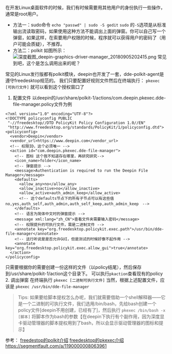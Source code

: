 在开发Linux桌面软件的时候，我们有时候需要用其他用户的身份执行一些操作，通常是root用户。
- 方法一：sudo命令
```echo "passwd" | sudo -S gedit```
```sudo``` 的```-S```选项是从标准输出流读取密码，如果使用这种方法不能调出上面的弹窗。你可以自己写一个弹窗，如果这样，在索要用户权限的时候，程序就可以获得用户的密码了（用户可能会质疑），不推荐。
- 方法二：polkit
如图所示：
![深度截图_deepin-graphics-driver-manager_20180905202415.png](https://upload-images.jianshu.io/upload_images/6434906-1abedfd0b8712af1.png?imageMogr2/auto-orient/strip%7CimageView2/2/w/1240)
常见到吧，这个是怎么调用出来的呢？

常见的Linux发行版都有polkit模块，deepin也开发了一套，dde-polkit-agent是遵守freedesktop规范的。
我们只要配置好规则文件然后在终端执行：
```pkexec [可执行文件]```
就可以看到这个授权窗口了
1. 配置文件
以deepin的/usr/share/polkit-1/actions/com.deepin.pkexec.dde-file-manager.policy文件为例
```
<?xml version="1.0" encoding="UTF-8"?>
<!DOCTYPE policyconfig PUBLIC
 "-//freedesktop//DTD PolicyKit Policy Configuration 1.0//EN"
 "http://www.freedesktop.org/standards/PolicyKit/1/policyconfig.dtd">
<policyconfig>
  <vendor>Deepin</vendor>
  <vendor_url>https://www.deepin.com</vendor_url>
  <!-- 权限ID，这个必须唯一 -->
  <action id="com.deepin.pkexec.dde-file-manager">
    <!-- 图标 这个我不知道存在哪里，再研究研究-->
    <icon_name>folder</icon_name>
    <!-- 弹窗提示 -->
    <message>Authentication is required to run the Deepin File Manager</message>
    <defaults>
      <allow_any>no</allow_any>
      <allow_inactive>no</allow_inactive>
      <allow_active>auth_admin_keep</allow_active>
      <!-- 这个defaults节点下的所有子节点可以有这些值no,yes,auth_self,auth_admin,auth_self_keep,auth_admin_keep　-->
    </defaults>
    <!-- 语言为简体中文时的弹窗提示 -->
    <message xml:lang="zh_CN">查看文件夹需要输入密码</message>
    <!-- 权限提升的可执行文件，需是二进制文件 -->
    <annotate key="org.freedesktop.policykit.exec.path">/usr/bin/dde-file-manager</annotate>
    <!-- 这行听说是是否允许GUI，但是测试的时候好像不起作用 -->
    <annotate key="org.freedesktop.policykit.exec.allow_gui">true</annotate>
  </action>
</policyconfig>
```
只需要根据你的需要创建一份这样的文件（以policy结尾），然后保存到/usr/share/polkit-1/action这个目录下。
可以执行```pkaction```查看现有的policy
2. 调出弹窗
在终端执行
```pkexec [二进制可执行文件]```
当然，根据上述配置文件，应该是
```pkexec /usr/bin/dde-file-manager```
> Tips: 如果要给脚本提权怎么办呢，我们就需要借助一个shell解释器——它是一个二进制的可执行文件，我们选用/bin/bash，先给bash创建一个policy文件[deepin不用创建，已经有了]，然后执行
```pkexec /bin/bash -x [脚本]```
将脚本作为bash的参数【在deepin下执行有个副作用，因为深度显卡驱动管理器的脚本提权用到了bash，所以会显示驱动管理器的图标和提示】

参考：
[freedestop的polkit介绍](https://www.freedesktop.org/software/polkit/docs/latest/polkit.8.html)
[freedesktop的pkexec介绍](https://www.freedesktop.org/software/polkit/docs/latest/pkexec.1.html)
https://segmentfault.com/a/1190000008063961
